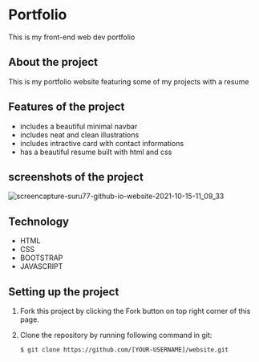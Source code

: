 # Portfolio
This is my front-end web dev portfolio


## About the project

This is my portfolio website featuring some of my projects with a resume

## Features of the project

- includes a beautiful minimal navbar
- includes neat and clean illustrations
- includes intractive card with contact informations
- has a beautiful resume built with html and css 

## screenshots of the project 
![screencapture-suru77-github-io-website-2021-10-15-11_09_33](https://user-images.githubusercontent.com/77103955/137437983-3f8ce774-ae29-4597-9604-51a4dab1da52.png)





## Technology

- HTML
- CSS
- BOOTSTRAP
- JAVASCRIPT

## Setting up the project

 1. Fork this project by clicking the Fork button on top right corner of this page.

 2. Clone the repository by running following command in git:

        $ git clone https://github.com/[YOUR-USERNAME]/website.git
